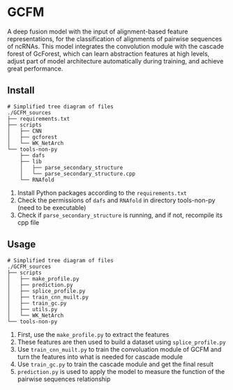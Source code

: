 # GCFM

A deep fusion model with the input of alignment-based feature representations, for the classification of alignments of pairwise sequences of ncRNAs. This model integrates the convolution module with the cascade forest of GcForest, which can learn abstraction features at high levels, adjust part of model architecture automatically during training, and achieve great performance.

## Install

```
# Simplified tree diagram of files
./GCFM_sources
├── requirements.txt
├── scripts
│   ├── CNN
│   ├── gcforest
│   └── WK_NetArch
└── tools-non-py
    ├── dafs
    ├── lib
    │   ├── parse_secondary_structure
    │   └── parse_secondary_structure.cpp
    └── RNAfold
```    
1. Install Python packages according to the ```requirements.txt```
2. Check the permissions of ```dafs``` and ```RNAfold``` in directory tools-non-py (need to be executable)
3. Check if ```parse_secondary_structure``` is running, and if not, recompile its cpp file


## Usage

```
# Simplified tree diagram of files
./GCFM_sources
├── scripts
│   ├── make_profile.py
│   ├── prediction.py
│   ├── splice_profile.py
│   ├── train_cnn_muilt.py
│   ├── train_gc.py
│   ├── utils.py
│   └── WK_NetArch
└── tools-non-py
```
1. First, use the ```make_profile.py``` to extract the features
2. These features are then used to build a dataset using ```splice_profile.py```
3. Use ```train_cnn_muilt.py``` to train the convoluation module of GCFM and turn the features into what is needed for cascade module
4. Use ```train_gc.py``` to train the cascade module and get the final result
5. ```prediction.py``` is used to apply the model to measure the function of the pairwise sequences relationship

